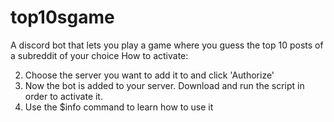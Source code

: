 # top10sgame
A discord bot that lets you play a game where you guess the top 10 posts of a subreddit of your choice
How to activate:

2. Choose the server you want to add it to and click 'Authorize'
3. Now the bot is added to your server. Download and run the script in order to activate it.
4. Use the $info command to learn how to use it
